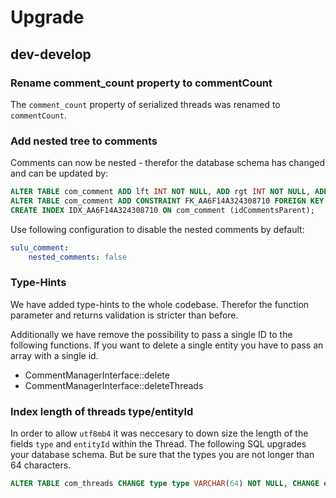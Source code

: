 # Upgrade

## dev-develop

### Rename comment_count property to commentCount

The `comment_count` property of serialized threads was renamed to `commentCount`.

### Add nested tree to comments

Comments can now be nested - therefor the database schema has changed and can be updated by:

```sql
ALTER TABLE com_comment ADD lft INT NOT NULL, ADD rgt INT NOT NULL, ADD depth INT NOT NULL, ADD idCommentsParent INT DEFAULT NULL;
ALTER TABLE com_comment ADD CONSTRAINT FK_AA6F14A324308710 FOREIGN KEY (idCommentsParent) REFERENCES com_comment (id) ON DELETE CASCADE;
CREATE INDEX IDX_AA6F14A324308710 ON com_comment (idCommentsParent);
```

Use following configuration to disable the nested comments by default:

```yaml
sulu_comment:
    nested_comments: false
``` 

### Type-Hints

We have added type-hints to the whole codebase. Therefor the function parameter and returns validation is stricter
than before.

Additionally we have remove the possibility to pass a single ID to the following functions. If you want to delete a
single entity you have to pass an array with a single id.

* CommentManagerInterface::delete
* CommentManagerInterface::deleteThreads

### Index length of threads type/entityId

In order to allow `utf8mb4` it was neccesary to down size the length of the fields `type` and `entityId` within the
Thread. The following SQL upgrades your database schema. But be sure that the types you are not longer than 64
characters.

```sql
ALTER TABLE com_threads CHANGE type type VARCHAR(64) NOT NULL, CHANGE entityId entityId VARCHAR(64) NOT NULL;
```
